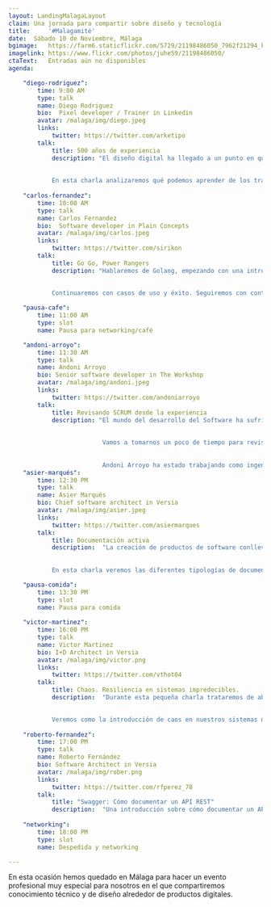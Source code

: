 ```yaml
---
layout: LandingMalagaLayout
claim: Una jornada para compartir sobre diseño y tecnología
title:     '#Malagamité'
date:  Sábado 10 de Noviembre, Málaga
bgimage:   https://farm6.staticflickr.com/5729/21198486050_7962f21294_k_d.jpg
imagelink: https://www.flickr.com/photos/juhe59/21198486050/
ctaText:   Entradas aún no disponibles
agenda:

    "diego-rodriguez":
        time: 9:00 AM
        type: talk
        name: Diego Rodriguez
        bio:  Pixel developer / Trainer in Linkedin
        avatar: /malaga/img/diego.jpeg
        links: 
            twitter: https://twitter.com/arketipo
        talk:
            title: 500 años de experiencia
            description: "El diseño digital ha llegado a un punto en que la tecnología permite crear contenidos adaptados a todo tipo de usuarios y dispositivos, pero nos hemos dejado por el camino una buena parte del oficio. 
              
              
            En esta charla analizaremos qué podemos aprender de los trabajos clásicos para traer a nuesotros proyectos. Y es que tenemos 500 años de experiencia en creación de contenidos que no podemos olvidar"
            
    "carlos-fernandez":
        time: 10:00 AM
        type: talk
        name: Carlos Fernandez
        bio:  Software developer in Plain Concepts
        avatar: /malaga/img/carlos.jpeg
        links: 
            twitter: https://twitter.com/sirikon
        talk:
            title: Go Go, Power Rangers
            description: "Hablaremos de Golang, empezando con una introducción al lenguaje, sus pros y sus contras.  
              
              
            Continuaremos con casos de uso y éxito. Seguiremos con control de errores. Y para terminar, un vistazo al futuro con Go Modules y lo que podría venir con Go 2."

    "pausa-cafe":
        time: 11:00 AM
        type: slot
        name: Pausa para networking/café

    "andoni-arroyo":
        time: 11:30 AM
        type: talk
        name: Andoni Arroyo
        bio: Senior software developer in The Workshop
        avatar: /malaga/img/andoni.jpeg
        links: 
            twitter: https://twitter.com/andoniarroyo
        talk:
            title: Revisando SCRUM desde la experiencia
            description: "El mundo del desarrollo del Software ha sufrido una profunda transformación desde que los valores del mundo ágil comenzaron a articularse de manera mas reglada y formal. Ha sido un largo camino ya recorrido pero es bueno levantar la cabeza de vez en cuando para revisar ciertas creencias asumidas y repensar los aspectos asumidos como axiomas. 
                            
                            
                          Vamos a tomarnos un poco de tiempo para revisar juntos algunos aspectos que a lo largo de estos años he visto  ser malinterpretados en el mundo de SCRUM, por otros o por mi mismo. Crearemos un espacio de comunicación y puesta en común bidireccional que nos ayuda a afianzar lo que ya sabemos y resolver algunas dudas comunes. 
                            
                            
                          Andoni Arroyo ha estado trabajando como ingeniero informático durante unos 15 años, últimamente con tecnologías Web. Siempre estuvo involucrado en la forma de crear un mejor Software mejorando el proceso y tratando de reducir el desperdicio de manera iterativa."
    "asier-marqués":
        time: 12:30 PM
        type: talk
        name: Asier Marqués
        bio: Chief software architect in Versia
        avatar: /malaga/img/asier.jpeg
        links: 
            twitter: https://twitter.com/asiermarques
        talk:
            title: Documentación activa
            description:  "La creación de productos de software conlleva desafíos a nivel de comunicación entre los diferentes roles que participan en el proyecto.
              
              
            En esta charla veremos las diferentes tipologías de documentación activa que podemos aplicar en nuestros procesos de Integración Continua para que sirvan como referencia única entre los diferentes roles de nuestros equipos y cómo escribir buenas especificaciones con Gherkin que sirvan para crear pruebas que aseguren de forma automática la calidad del software que las implementa, sin perder el contexto del valor de negocio que estamos entregando al usuario."

    "pausa-comida":
        time: 13:30 PM
        type: slot
        name: Pausa para comida
        
    "victor-martinez":
        time: 16:00 PM
        type: talk
        name: Victor Martinez
        bio: I+D Architect in Versia
        avatar: /malaga/img/victor.png
        links: 
            twitter: https://twitter.com/vthot04
        talk:
            title: Chaos. Resiliencia en sistemas impredecibles.
            description:  "Durante esta pequeña charla trataremos de abordar la impredecibilidad de los sistemas desde el punto de vista de la resiliencia. 
              

            Veremos como la introducción de caos en nuestros sistemas nos puede ayudar a mejorarlos e incluso a cambiar nuestra forma de diseñarlos."
            
    "roberto-fernandez":
        time: 17:00 PM
        type: talk
        name: Roberto Fernández
        bio: Software Architect in Versia
        avatar: /malaga/img/rober.png
        links: 
            twitter: https://twitter.com/rfperez_78
        talk:
            title: "Swagger: Cómo documentar un API REST"
            description:  "Una introducción sobre cómo documentar un API REST mediante un caso práctico: definición de los endpoints a exponer, modelo de negocio utilizado en el API y test de la parte cliente y la parte servidora en varios lenguajes"
              
    "networking":
        time: 18:00 PM
        type: slot
        name: Despedida y networking 

---
```


En esta ocasión hemos quedado en Málaga para hacer un evento profesional muy especial para nosotros en el que compartiremos conocimiento técnico y de diseño alrededor de productos digitales.